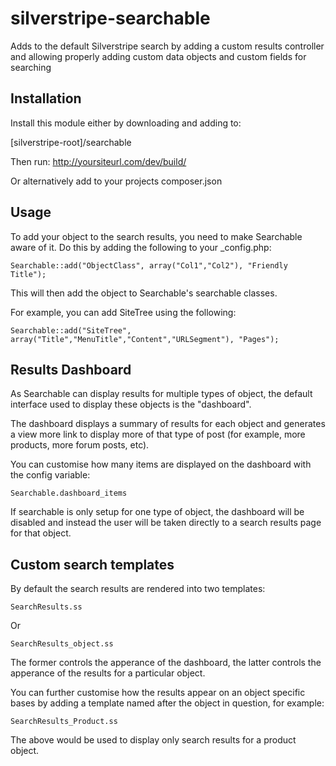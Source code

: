 silverstripe-searchable
=======================

Adds to the default Silverstripe search by adding a custom results
controller and allowing properly adding custom data objects and custom
fields for searching 

## Installation
Install this module either by downloading and adding to:

[silverstripe-root]/searchable

Then run: http://yoursiteurl.com/dev/build/

Or alternatively add to your projects composer.json

## Usage

To add your object to the search results, you need to make Searchable
aware of it. Do this by adding the following to your _config.php:

    Searchable::add("ObjectClass", array("Col1","Col2"), "Friendly Title");

This will then add the object to Searchable's searchable classes.

For example, you can add SiteTree using the following:

    Searchable::add("SiteTree", array("Title","MenuTitle","Content","URLSegment"), "Pages"); 

## Results Dashboard

As Searchable can display results for multiple types of object, the
default interface used to display these objects is the "dashboard".

The dashboard displays a summary of results for each object and
generates a view more link to display more of that type of post (for
example, more products, more forum posts, etc).

You can customise how many items are displayed on the dashboard with the
config variable:

    Searchable.dashboard_items

If searchable is only setup for one type of object, the dashboard will be
disabled and instead the user will be taken directly to a search results
page for that object.

## Custom search templates

By default the search results are rendered into two templates:

    SearchResults.ss
    
Or

    SearchResults_object.ss

The former controls the apperance of the dashboard, the latter
controls the apperance of the results for a particular object.

You can further customise how the results appear on an object specific
bases by adding a template named after the object in question, for
example:

    SearchResults_Product.ss
    
The above would be used to display only search results for a product
object.
